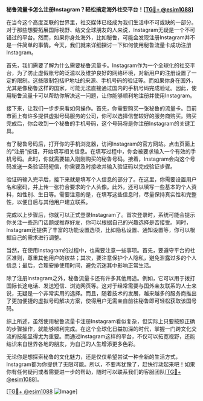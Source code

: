 **秘鲁流量卡怎么注册Instagram？轻松搞定海外社交平台！[[TG💪+ @esim1088](https://t.me/s/esim1088)]**

在当今这个高度互联的世界里，社交媒体已经成为我们生活中不可或缺的一部分。对于那些想要拓展国际视野、结交全球朋友的人来说，Instagram无疑是一个不可错过的平台。然而，如果你身处海外，比如秘鲁，可能会发现注册Instagram并不是一件简单的事情。今天，我们就来详细探讨一下如何使用秘鲁流量卡成功注册Instagram。

首先，我们需要了解为什么需要秘鲁流量卡。Instagram作为一个全球化的社交平台，为了防止虚假账号的泛滥以及维护良好的网络环境，对新用户的注册设置了一定的限制。这些限制包括IP地址的来源、手机号码的验证等。而如果你身在国外，尤其是像秘鲁这样的国家，可能无法直接通过国内的手机号码完成验证。因此，使用秘鲁流量卡可以帮助你解决这一问题，让你能够顺利地注册并使用Instagram。

接下来，让我们一步步来看如何操作。首先，你需要购买一张秘鲁的流量卡。目前市面上有许多提供虚拟号码服务的公司，你可以选择信誉较好的服务商购买。购买完成后，你会收到一个秘鲁的手机号码，这个号码将是你注册Instagram的关键工具。

有了秘鲁号码后，打开你的手机浏览器，访问Instagram的官方网站。点击页面上的“注册”按钮，开始填写相关信息。在填写过程中，你会被要求输入一个有效的手机号码。此时，你就需要输入刚刚购买的秘鲁号码。接着，Instagram会向这个号码发送一条验证码短信，你需要及时接收并输入验证码以完成验证步骤。

验证码输入完毕后，接下来就是填写个人信息的部分了。在这里，你需要设置用户名和密码，并上传一张符合要求的个人头像。此外，还可以填写一些基本的个人资料，如性别、生日等。需要注意的是，在填写这些信息时，尽量保持真实性和完整性，以便日后与其他用户建立联系。

完成以上步骤后，你就可以正式登录Instagram了。首次登录时，系统可能会提示你关注一些热门话题或推荐好友，你可以根据自己的兴趣选择是否接受。同时，Instagram还提供了丰富的功能设置选项，比如隐私设置、通知设置等，你可以根据自己的需求进行调整。

当然，在使用Instagram的过程中，也需要注意一些事项。首先，要遵守平台的社区准则，尊重其他用户的权益；其次，要注意保护个人隐私，避免泄露过多的个人信息；最后，合理安排使用时间，避免沉迷其中影响正常生活。

除了注册Instagram之外，秘鲁流量卡还有许多其他用途。例如，它可以用于拨打国际长途电话、发送短信、浏览网页等。这对于经常需要与国外亲友联系的人士来说，无疑是一个非常实用的选择。而且，随着技术的发展，越来越多的服务商推出了更加便捷的虚拟号码解决方案，使得用户无需亲自前往秘鲁即可轻松获取该国号码。

综上所述，虽然使用秘鲁流量卡注册Instagram看似复杂，但实际上只要按照正确的步骤操作，就能够顺利完成。在这个全球化日益加深的时代，掌握一门跨文化交流的技能显得尤为重要。而通过Instagram这样的平台，不仅可以拓宽视野，还能结识来自世界各地的朋友，为自己的人生增添更多色彩。

无论你是想探索秘鲁的文化魅力，还是仅仅希望尝试一种全新的生活方式，Instagram都为你提供了无限可能。所以，不要再犹豫了，赶快行动起来吧！如果你有任何疑问或者需要进一步的帮助，随时可以联系我们的客服团队[[TG💪+ @esim1088](https://t.me/s/esim1088)]。

[[TG💪+ @esim1088](https://t.me/s/esim1088) ![Image](https://i.postimg.cc/4NQfJmqS/Snipaste-2025-05-13-00-14-12.png)]